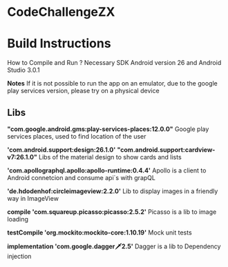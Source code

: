  # CodeChallengeZX



# Build Instructions 

How to Compile and Run ?
Necessary SDK Android version 26 and Android Studio 3.0.1

**Notes**
If it is not possible to run the app on an emulator, due to the google play services version, please try on a physical device

## Libs

**"com.google.android.gms:play-services-places:12.0.0"**
Google play services places, used to find location of the user
  
**'com.android.support:design:26.1.0'**
**"com.android.support:cardview-v7:26.1.0"**
Libs of the material design to show cards and lists
  
**'com.apollographql.apollo:apollo-runtime:0.4.4'**
  Apollo is a client to Android connetcion and consume api`s with grapQL
  
**'de.hdodenhof:circleimageview:2.2.0'**
Lib to display images in a friendly way in ImageView
  
**compile 'com.squareup.picasso:picasso:2.5.2'**
Picasso is a lib to image loading 
  
**testCompile 'org.mockito:mockito-core:1.10.19'**
  Mock unit tests
  
**implementation 'com.google.dagger:dagger:2.5'**
Dagger is a lib to Dependency injection
